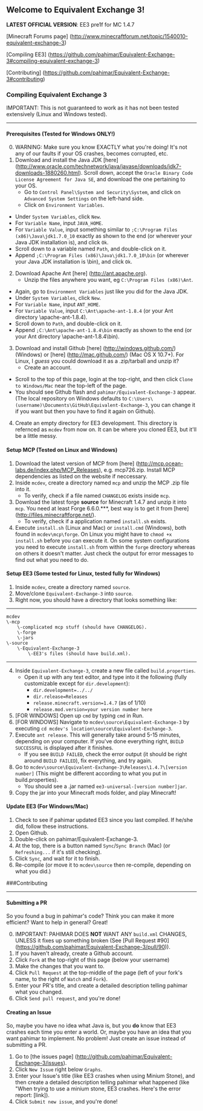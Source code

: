 ## Welcome to Equivalent Exchange 3!
**LATEST OFFICIAL VERSION**:  EE3 pre1f for MC 1.4.7

[Minecraft Forums page] (http://www.minecraftforum.net/topic/1540010-equivalent-exchange-3)

[Compiling EE3] (https://github.com/pahimar/Equivalent-Exchange-3#compiling-equivalent-exchange-3)

[Contributing] (https://github.com/pahimar/Equivalent-Exchange-3#contributing)

### Compiling Equivalent Exchange 3
IMPORTANT: This is not guaranteed to work as it has not been tested extensively (Linux and Windows tested).
***
#### Prerequisites  (Tested for Windows ONLY!)
0. WARNING:  Make sure you know EXACTLY what you're doing!  It's not any of our faults if your OS crashes, becomes corrupted, etc.
1. Download and install the Java JDK [here] (http://www.oracle.com/technetwork/java/javase/downloads/jdk7-downloads-1880260.html).  Scroll down, accept the `Oracle Binary Code License Agreement for Java SE`, and download the one pertaining to your OS.
	* Go to `Control Panel\System and Security\System`, and click on `Advanced System Settings` on the left-hand side.
	* Click on `Environment Variables`.
  * Under `System Variables`, click `New`.
  * For `Variable Name`, input `JAVA_HOME`.
  * For `Variable Value`, input something similar to `;C:\Program Files (x86)\Java\jdk1.7.0_10` exactly as shown to the end (or wherever your Java JDK installation is), and click `Ok`.
  * Scroll down to a variable named `Path`, and double-click on it.
  * Append `;C:\Program Files (x86)\Java\jdk1.7.0_10\bin` (or wherever your Java JDK installation is \bin), and click `Ok`.
2. Download Apache Ant [here] (http://ant.apache.org).
	* Unzip the files anywhere you want, eg `C:\Program Files (x86)\Ant`.
  * Again, go to `Environment Variables` just like you did for the Java JDK.
  * Under `System Variables`, click `New`.
  * For `Variable Name`, input `ANT_HOME`.
  * For `Variable Value`, input `C:\Ant\apache-ant-1.8.4` (or your Ant directory \apache-ant-1.8.4).
  * Scroll down to `Path`, and double-click on it.
  * Append `;C:\Ant\apache-ant-1.8.4\bin` exactly as shown to the end (or your Ant directory \apache-ant-1.8.4\bin).
3. Download and install Github [here] (http://windows.github.com/) (Windows) or [here] (http://mac.github.com/) (Mac OS X 10.7+).  For Linux, I *guess* you could download it as a .zip/tarball and unzip it?
	* Create an account.
  * Scroll to the top of this page, login at the top-right, and then click `Clone to Windows/Mac` near the top-left of the page.
  * You should see Github flash and `pahimar/Equivalent-Exchange-3` appear.  (The local repository on Windows defaults to `C:\Users\(username)\Documents\GitHub\Equivalent-Exchange-3`, you can change it if you want but then you have to find it again on Github).
4. Create an empty directory for EE3 development.  This directory is refernced as `mcdev` from now on.  It can be where you cloned EE3, but it'll be a little messy.


#### Setup MCP (Tested on Linux and Windows)
1. Download the latest version of MCP from [here] (http://mcp.ocean-labs.de/index.php/MCP_Releases), e.g. mcp726.zip. Install MCP dependencies as listed on the website if neccessary.
2. Inside `mcdev`, create a directory named `mcp` and unzip the MCP .zip file into it.
	* To verify, check if a file named `CHANGELOG` exists inside `mcp`.
3. Download the latest forge **source** for Minecraft 1.4.7 and unzip it into `mcp`.  You need at least Forge 6.6.0.***, best way is to get it from [here] (http://files.minecraftforge.net/).
	* To verify, check if a application named `install.sh` exists. 
4. Execute `install.sh` (Linux and Mac) or `install.cmd` (Windows), both found in `mcdev\mcp\forge`. On Linux you might have to `chmod +x install.sh` before you can execute it. On some system configurations you need to execute `install.sh` from within the `forge` directory whereas on others it doesn't matter. Just check the output for error messages to find out what you need to do.

#### Setup EE3 (Some tested for Linux, tested fully for Windows)
1. Inside `mcdev`, create a directory named `source`.
2. Move/clone `Equivalent-Exchange-3` into `source`.
3. Right now, you should have a directory that looks something like:

***

	mcdev
	\-mcp
		\-complicated mcp stuff (should have CHANGELOG).
		\-forge
		\-jars
	\-source
		\-Equivalent-Exchange-3
			\-EE3's files (should have build.xml).
***

4. Inside `Equivalent-Exchange-3`, create a new file called `build.properties`.
	* Open it up with any text editor, and type into it the following (fully customizable except for `dir.development`):
 		* `dir.development=../../`
		* `dir.release=Releases`
		* `release.minecraft.version=1.4.7` (as of 1/10)
		* `release.mod.version=your version number here`
5. [FOR WINDOWS] Open up `cmd` by typing `cmd` in Run.
6. [FOR WINDOWS] Navigate to `mcdev\source\Equivalent-Exchange-3` by executing `cd mcdev's location\source\Equivalent-Exchange-3`.
7. Execute `ant release`. This will generally take around 5-15 minutes, depending on your computer.  If you've done everything right, `BUILD SUCCESSFUL` is displayed after it finishes.
	* If you see `BUILD FAILED`, check the error output (it should be right around `BUILD FAILED`), fix everything, and try again.
8. Go to `mcdev\source\Equivalent-Exchange-3\Releases\1.4.7\[version number]` (This might be different according to what you put in build.properties).
	*  You should see a .jar named `ee3-universal-[version number]jar`.
9. Copy the jar into your Minecraft mods folder, and play Minecraft!

#### Update EE3 (For Windows/Mac)
1. Check to see if pahimar updated EE3 since you last compiled.  If he/she did, follow these instructions.
2. Open Github.
3. Double-click on pahimar/Equivalent-Exchange-3.
4. At the top, there is a button named `Sync`/`Sync Branch` (Mac) (or `Refreshing...` if it's still checking).
5. Click `Sync`, and wait for it to finish.
6. Re-compile (or move it to `mcdev\source` then re-compile, depending on what you did.)

###Contributing
***
#### Submitting a PR
So you found a bug in pahimar's code?  Think you can make it more efficient?  Want to help in general?  Great!

0. IMPORTANT:  PAHIMAR DOES **NOT** WANT ANY `build.xml` CHANGES, UNLESS it fixes up something broken (See [Pull Request #90] (https://github.com/pahimar/Equivalent-Exchange-3/pull/90)).
1. If you haven't already, create a Github account.
2. Click `Fork` at the top-right of this page (below your username)
3. Make the changes that you want to.
4. Click `Pull Request` at the top-middle of the page (left of your fork's name, to the right of `Watch` and `Fork`).
5. Enter your PR's title, and create a detailed description telling pahimar what you changed.
6. Click `Send pull request`, and you're done!

#### Creating an Issue
So, maybe you have no idea what Java is, but you **do** know that EE3 crashes each time you enter a world.  Or, maybe you have an idea that you want pahimar to implement.  No problem!  Just create an issue instead of submitting a PR.

1. Go to [the issues page] (http://github.com/pahimar/Equivalent-Exchange-3/issues).
2. Click `New Issue` right below `Graphs`.
3. Enter your Issue's title (like EE3 crashes when using Minium Stone), and then create a detailed description telling pahimar what happened (like "When trying to use a minium stone, EE3 crashes.  Here's the error report: [link]).
4. Click `Submit new issue`, and you're done!
